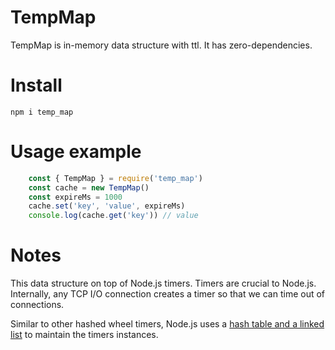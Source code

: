 # TempMap

TempMap is in-memory data structure with ttl.
It has zero-dependencies.


# Install
   `npm i temp_map`

# Usage example

```javascript
    const { TempMap } = require('temp_map')
    const cache = new TempMap()
    const expireMs = 1000
    cache.set('key', 'value', expireMs)
    console.log(cache.get('key')) // value
```

# Notes
This data structure on top of Node.js timers. Timers are crucial to Node.js.
Internally, any TCP I/O connection creates a timer so that we can time out of connections.

Similar to other hashed wheel timers, Node.js uses a [hash table and a linked list](https://github.com/nodejs/node/blob/master/lib/timers.js)
to maintain the timers instances.
